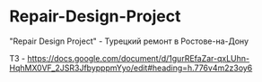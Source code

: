 # Repair-Design-Project
"Repair Design Project" - Турецкий ремонт в Ростове-на-Дону

ТЗ - https://docs.google.com/document/d/1gurREfaZar-qxLUhn-HqhMX0VF_2JSR3JfbypppmYyo/edit#heading=h.776v4m2z3oy6